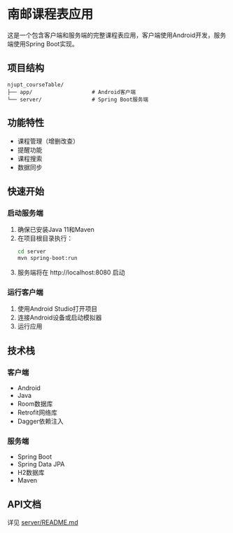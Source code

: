 # 南邮课程表应用

这是一个包含客户端和服务端的完整课程表应用，客户端使用Android开发，服务端使用Spring Boot实现。

## 项目结构

```
njupt_courseTable/
├── app/                   # Android客户端
└── server/                # Spring Boot服务端
```

## 功能特性

- 课程管理（增删改查）
- 提醒功能
- 课程搜索
- 数据同步

## 快速开始

### 启动服务端

1. 确保已安装Java 11和Maven
2. 在项目根目录执行：
   ```bash
   cd server
   mvn spring-boot:run
   ```
3. 服务端将在 http://localhost:8080 启动

### 运行客户端

1. 使用Android Studio打开项目
2. 连接Android设备或启动模拟器
3. 运行应用

## 技术栈

### 客户端
- Android
- Java
- Room数据库
- Retrofit网络库
- Dagger依赖注入

### 服务端
- Spring Boot
- Spring Data JPA
- H2数据库
- Maven

## API文档

详见 [server/README.md](server/README.md)